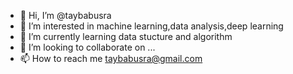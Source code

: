 - 👋 Hi, I’m @taybabusra
- 👀 I’m interested in machine learning,data analysis,deep learning
- 🌱 I’m currently learning data stucture and algorithm
- 💞️ I’m looking to collaborate on ...
- 📫 How to reach me taybabusra@gmail.com

<!---
taybabusra/taybabusra is a ✨ special ✨ repository because its `README.md` (this file) appears on your GitHub profile.
You can click the Preview link to take a look at your changes.
--->

